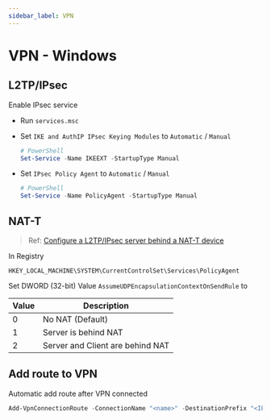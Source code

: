 ```yaml
---
sidebar_label: VPN
---
```


# VPN - Windows

## L2TP/IPsec

Enable IPsec service

- Run `services.msc`
- Set `IKE and AuthIP IPsec Keying Modules` to `Automatic` / `Manual`
  
  ```powershell
  # PowerShell
  Set-Service -Name IKEEXT -StartupType Manual
  ```

- Set `IPsec Policy Agent` to `Automatic` / `Manual`
  
  ```powershell
  # PowerShell
  Set-Service -Name PolicyAgent -StartupType Manual
  ```

## NAT-T

> Ref: [Configure a L2TP/IPsec server behind a NAT-T device](https://docs.microsoft.com/en-us/troubleshoot/windows-server/networking/configure-l2tp-ipsec-server-behind-nat-t-device)

In Registry
```
HKEY_LOCAL_MACHINE\SYSTEM\CurrentControlSet\Services\PolicyAgent
```

Set DWORD (32-bit) Value `AssumeUDPEncapsulationContextOnSendRule` to

| Value | Description |
|-|-|
| 0 | No NAT (Default) |
| 1 | Server is behind NAT |
| 2 | Server and Client are behind NAT |

## Add route to VPN

Automatic add route after VPN connected

```powershell
Add-VpnConnectionRoute -ConnectionName "<name>" -DestinationPrefix "<IP/Prefix>" -PassThru
```
